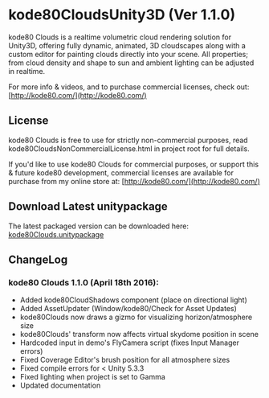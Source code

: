 # kode80CloudsUnity3D (Ver 1.1.0)
kode80 Clouds is a realtime volumetric cloud rendering solution for Unity3D, offering fully dynamic, animated, 3D cloudscapes along with a custom editor for painting clouds directly into your scene. All properties; from cloud density and shape to sun and ambient lighting can be adjusted in realtime.

For more info &amp; videos, and to purchase commercial licenses, check out: [http://kode80.com/](http://kode80.com/)

## License
kode80 Clouds is free to use for strictly non-commercial purposes, read kode80CloudsNonCommercialLicense.html in project root for full details.

If you'd like to use kode80 Clouds for commercial purposes, or support this & future kode80 development, commercial licenses are available for purchase from my online store at: [http://kode80.com/](http://kode80.com/)

## Download Latest unitypackage
The latest packaged version can be downloaded here: [kode80Clouds.unitypackage](http://kode80.com/downloads/assets/kode80Clouds.unitypackage)

## ChangeLog
### kode80 Clouds 1.1.0 (April 18th 2016):
* Added kode80CloudShadows component (place on directional light)
* Added AssetUpdater (Window/kode80/Check for Asset Updates)
* kode80Clouds now draws a gizmo for visualizing horizon/atmosphere size
* kode80Clouds' transform now affects virtual skydome position in scene
* Hardcoded input in demo's FlyCamera script (fixes Input Manager errors)
* Fixed Coverage Editor's brush position for all atmosphere sizes
* Fixed compile errors for < Unity 5.3.3
* Fixed lighting when project is set to Gamma
* Updated documentation
